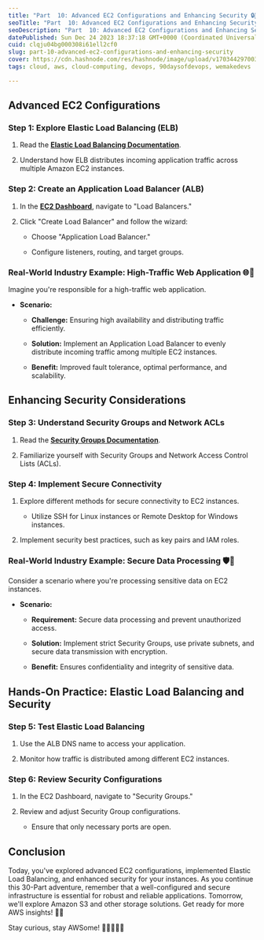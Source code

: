 ```yaml
---
title: "Part  10: Advanced EC2 Configurations and Enhancing Security 🔒🚀"
seoTitle: "Part  10: Advanced EC2 Configurations and Enhancing Security 🔒🚀"
seoDescription: "Part  10: Advanced EC2 Configurations and Enhancing Security 🔒🚀"
datePublished: Sun Dec 24 2023 18:37:18 GMT+0000 (Coordinated Universal Time)
cuid: clqju04bg000308i61ell2cf0
slug: part-10-advanced-ec2-configurations-and-enhancing-security
cover: https://cdn.hashnode.com/res/hashnode/image/upload/v1703442970038/7c9ead98-a53d-4302-b9e4-2a7d62e303aa.png
tags: cloud, aws, cloud-computing, devops, 90daysofdevops, wemakedevs

---
```


## **Advanced EC2 Configurations**

### **Step 1: Explore Elastic Load Balancing (ELB)**

1. Read the [**Elastic Load Balancing Documentation**](https://aws.amazon.com/elasticloadbalancing/).
    
2. Understand how ELB distributes incoming application traffic across multiple Amazon EC2 instances.
    

### **Step 2: Create an Application Load Balancer (ALB)**

1. In the [**EC2 Dashboard**](https://console.aws.amazon.com/ec2/), navigate to "Load Balancers."
    
2. Click "Create Load Balancer" and follow the wizard:
    
    * Choose "Application Load Balancer."
        
    * Configure listeners, routing, and target groups.
        

### **Real-World Industry Example: High-Traffic Web Application 🌐🚦**

Imagine you're responsible for a high-traffic web application.

* **Scenario:**
    
    * **Challenge:** Ensuring high availability and distributing traffic efficiently.
        
    * **Solution:** Implement an Application Load Balancer to evenly distribute incoming traffic among multiple EC2 instances.
        
    * **Benefit:** Improved fault tolerance, optimal performance, and scalability.
        

## **Enhancing Security Considerations**

### **Step 3: Understand Security Groups and Network ACLs**

1. Read the [**Security Groups Documentation**](https://docs.aws.amazon.com/vpc/latest/userguide/VPC_SecurityGroups.html).
    
2. Familiarize yourself with Security Groups and Network Access Control Lists (ACLs).
    

### **Step 4: Implement Secure Connectivity**

1. Explore different methods for secure connectivity to EC2 instances.
    
    * Utilize SSH for Linux instances or Remote Desktop for Windows instances.
        
2. Implement security best practices, such as key pairs and IAM roles.
    

### **Real-World Industry Example: Secure Data Processing 🛡️💼**

Consider a scenario where you're processing sensitive data on EC2 instances.

* **Scenario:**
    
    * **Requirement:** Secure data processing and prevent unauthorized access.
        
    * **Solution:** Implement strict Security Groups, use private subnets, and secure data transmission with encryption.
        
    * **Benefit:** Ensures confidentiality and integrity of sensitive data.
        

## **Hands-On Practice: Elastic Load Balancing and Security**

### **Step 5: Test Elastic Load Balancing**

1. Use the ALB DNS name to access your application.
    
2. Monitor how traffic is distributed among different EC2 instances.
    

### **Step 6: Review Security Configurations**

1. In the EC2 Dashboard, navigate to "Security Groups."
    
2. Review and adjust Security Group configurations.
    
    * Ensure that only necessary ports are open.
        

## **Conclusion**

Today, you've explored advanced EC2 configurations, implemented Elastic Load Balancing, and enhanced security for your instances. As you continue this 30-Part adventure, remember that a well-configured and secure infrastructure is essential for robust and reliable applications. Tomorrow, we'll explore Amazon S3 and other storage solutions. Get ready for more AWS insights! 🚀🔐

Stay curious, stay AWSome! 🌟👩‍💻👨‍💻